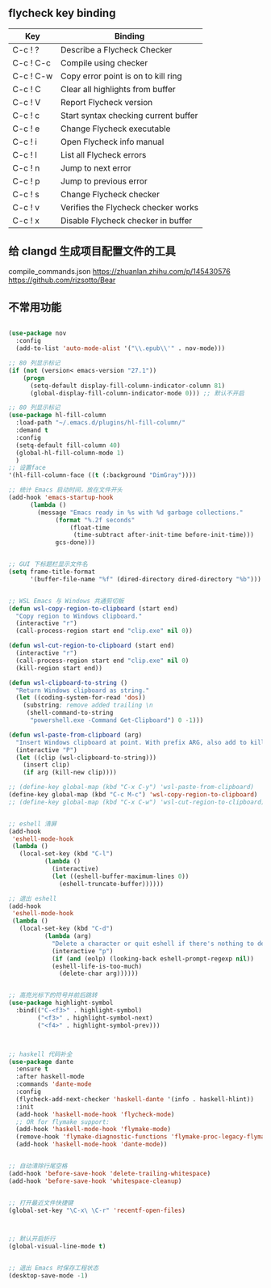 ## flycheck key binding




| Key		 | Binding								|
| -----		 | ---------							|
| C-c ! ?	 | Describe a Flycheck Checker			|
| C-c ! C-c	 | Compile using checker				|
| C-c ! C-w	 | Copy error point is on to kill ring	|
| C-c ! C	 | Clear all highlights from buffer		|
| C-c ! V	 | Report Flycheck version				|
| C-c ! c	 | Start syntax checking current buffer |
| C-c ! e	 | Change Flycheck executable			|
| C-c ! i	 | Open Flycheck info manual			|
| C-c ! l	 | List all Flycheck errors				|
| C-c ! n	 | Jump to next error					|
| C-c ! p	 | Jump to previous error				|
| C-c ! s	 | Change Flycheck checker				|
| C-c ! v	 | Verifies the Flycheck checker works	|
| C-c ! x	 | Disable Flycheck checker in buffer	|




## 给 clangd 生成项目配置文件的工具

compile_commands.json
https://zhuanlan.zhihu.com/p/145430576
https://github.com/rizsotto/Bear


## 不常用功能

```lisp

(use-package nov
  :config
  (add-to-list 'auto-mode-alist '("\\.epub\\'" . nov-mode)))

;; 80 列显示标记
(if (not (version< emacs-version "27.1"))
    (progn
      (setq-default display-fill-column-indicator-column 81)
      (global-display-fill-column-indicator-mode 0))) ;; 默认不开启

;; 80 列显示标记
(use-package hl-fill-column
  :load-path "~/.emacs.d/plugins/hl-fill-column/"
  :demand t
  :config
  (setq-default fill-column 40)
  (global-hl-fill-column-mode 1)
  )
;; 设置face
'(hl-fill-column-face ((t (:background "DimGray"))))

;; 统计 Emacs 启动时间，放在文件开头
(add-hook 'emacs-startup-hook
	  (lambda ()
	    (message "Emacs ready in %s with %d garbage collections."
		     (format "%.2f seconds"
			     (float-time
			      (time-subtract after-init-time before-init-time)))
		     gcs-done)))


;; GUI 下标题栏显示文件名
(setq frame-title-format
      '(buffer-file-name "%f" (dired-directory dired-directory "%b")))


;; WSL Emacs 与 Windows 共通剪切板
(defun wsl-copy-region-to-clipboard (start end)
  "Copy region to Windows clipboard."
  (interactive "r")
  (call-process-region start end "clip.exe" nil 0))

(defun wsl-cut-region-to-clipboard (start end)
  (interactive "r")
  (call-process-region start end "clip.exe" nil 0)
  (kill-region start end))

(defun wsl-clipboard-to-string ()
  "Return Windows clipboard as string."
  (let ((coding-system-for-read 'dos))
    (substring; remove added trailing \n
     (shell-command-to-string
      "powershell.exe -Command Get-Clipboard") 0 -1)))

(defun wsl-paste-from-clipboard (arg)
  "Insert Windows clipboard at point. With prefix ARG, also add to kill-ring"
  (interactive "P")
  (let ((clip (wsl-clipboard-to-string)))
    (insert clip)
    (if arg (kill-new clip))))

;; (define-key global-map (kbd "C-x C-y") 'wsl-paste-from-clipboard)
(define-key global-map (kbd "C-c M-c") 'wsl-copy-region-to-clipboard)
;; (define-key global-map (kbd "C-x C-w") 'wsl-cut-region-to-clipboard)


;; eshell 清屏
(add-hook
 'eshell-mode-hook
 (lambda ()
   (local-set-key (kbd "C-l")
		  (lambda ()
		    (interactive)
		    (let ((eshell-buffer-maximum-lines 0))
		      (eshell-truncate-buffer))))))

;; 退出 eshell
(add-hook
 'eshell-mode-hook
 (lambda ()
   (local-set-key (kbd "C-d")
		  (lambda (arg)
		    "Delete a character or quit eshell if there's nothing to delete."
		    (interactive "p")
		    (if (and (eolp) (looking-back eshell-prompt-regexp nil))
			(eshell-life-is-too-much)
		      (delete-char arg))))))


;; 高亮光标下的符号并前后跳转
(use-package highlight-symbol
  :bind(("C-<f3>" . highlight-symbol)
	    ("<f3>" . highlight-symbol-next)
        ("<f4>" . highlight-symbol-prev)))



;; haskell 代码补全
(use-package dante
  :ensure t
  :after haskell-mode
  :commands 'dante-mode
  :config
  (flycheck-add-next-checker 'haskell-dante '(info . haskell-hlint))
  :init
  (add-hook 'haskell-mode-hook 'flycheck-mode)
  ;; OR for flymake support:
  (add-hook 'haskell-mode-hook 'flymake-mode)
  (remove-hook 'flymake-diagnostic-functions 'flymake-proc-legacy-flymake)
  (add-hook 'haskell-mode-hook 'dante-mode))


;; 自动清除行尾空格
(add-hook 'before-save-hook 'delete-trailing-whitespace)
(add-hook 'before-save-hook 'whitespace-cleanup)


;; 打开最近文件快捷键
(global-set-key "\C-x\ \C-r" 'recentf-open-files)



;; 默认开启折行
(global-visual-line-mode t)


;; 退出 Emacs 时保存工程状态
(desktop-save-mode -1)



```
